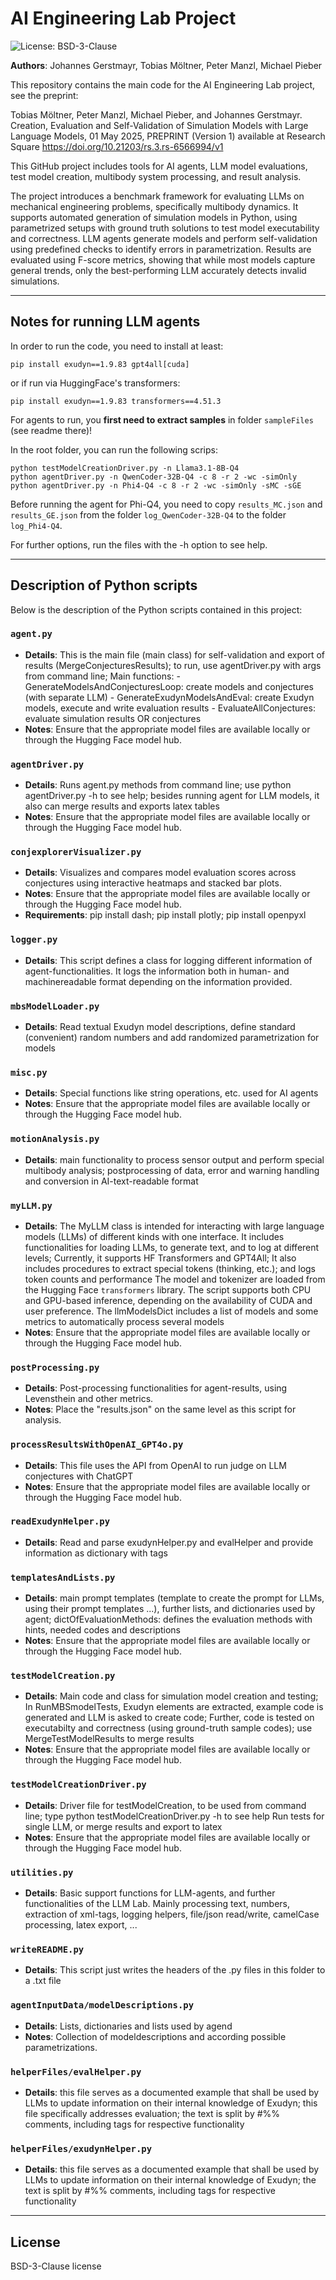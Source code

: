 # AI Engineering Lab Project

![License: BSD-3-Clause](https://img.shields.io/badge/License-BSD%203--Clause-blue.svg)

**Authors**: Johannes Gerstmayr, Tobias Möltner, Peter Manzl, Michael Pieber

This repository contains the main code for the AI Engineering Lab project, see the preprint:

Tobias Möltner, Peter Manzl, Michael Pieber, and Johannes Gerstmayr. Creation, Evaluation and Self-Validation of Simulation Models with Large Language Models, 01 May 2025, PREPRINT (Version 1) available at Research Square
<https://doi.org/10.21203/rs.3.rs-6566994/v1>

This GitHub project includes tools for AI agents, LLM model evaluations, test model creation, multibody system processing, and result analysis.

The project introduces a benchmark framework for evaluating LLMs on mechanical engineering problems, specifically multibody dynamics. It supports automated generation of simulation models in Python, using parametrized setups with ground truth solutions to test model executability and correctness. LLM agents generate models and perform self-validation using predefined checks to identify errors in parametrization. Results are evaluated using F-score metrics, showing that while most models capture general trends, only the best-performing LLM accurately detects invalid simulations.

---

## Notes for running LLM agents

In order to run the code, you need to install at least:

`pip install exudyn==1.9.83 gpt4all[cuda]`

or if run via HuggingFace's transformers:

`pip install exudyn==1.9.83 transformers==4.51.3` 

For agents to run, you **first need to extract samples** in folder `sampleFiles` (see readme there)!

In the root folder, you can run the following scrips:

```
python testModelCreationDriver.py -n Llama3.1-8B-Q4
python agentDriver.py -n QwenCoder-32B-Q4 -c 8 -r 2 -wc -simOnly
python agentDriver.py -n Phi4-Q4 -c 8 -r 2 -wc -simOnly -sMC -sGE
```
Before running the agent for Phi-Q4, you need to copy `results_MC.json` and `results_GE.json` from the folder `log_QwenCoder-32B-Q4` to the folder `log_Phi4-Q4`.

For further options, run the files with the -h option to see help.

---

## Description of Python scripts

Below is the description of the Python scripts contained in this project:

### `agent.py`

- **Details**: This is the main file (main class) for self-validation and export of results (MergeConjecturesResults); to run, use agentDriver.py with args from command line; Main functions: - GenerateModelsAndConjecturesLoop: create models and conjectures (with separate LLM) - GenerateExudynModelsAndEval: create Exudyn models, execute and write evaluation results - EvaluateAllConjectures: evaluate simulation results OR conjectures
- **Notes**: Ensure that the appropriate model files are available locally or through the Hugging Face model hub.

### `agentDriver.py`

- **Details**: Runs agent.py methods from command line; use python agentDriver.py -h to see help; besides running agent for LLM models, it also can merge results and exports latex tables
- **Notes**: Ensure that the appropriate model files are available locally or through the Hugging Face model hub.

### `conjexplorerVisualizer.py`

- **Details**: Visualizes and compares model evaluation scores across conjectures using interactive heatmaps and stacked bar plots.
- **Notes**: Ensure that the appropriate model files are available locally or through the Hugging Face model hub.
- **Requirements**:  pip install dash; pip install plotly; pip install openpyxl

### `logger.py`

- **Details**: This script defines a class for logging different information of agent-functionalities. It logs the information both in human- and machinereadable format depending on the information provided.

### `mbsModelLoader.py`

- **Details**: Read textual Exudyn model descriptions, define standard (convenient) random numbers and add randomized parametrization for models

### `misc.py`

- **Details**: Special functions like string operations, etc. used for AI agents
- **Notes**: Ensure that the appropriate model files are available locally or through the Hugging Face model hub.

### `motionAnalysis.py`

- **Details**: main functionality to process sensor output and perform special multibody analysis; postprocessing of data, error and warning handling and conversion in AI-text-readable format

### `myLLM.py`

- **Details**: The MyLLM class is intended for interacting with large language models (LLMs) of different kinds with one interface. It includes functionalities for loading LLMs, to generate text, and to log at different levels; Currently, it supports HF Transformers and GPT4All; It also includes procedures to extract special tokens (thinking, etc.); and logs token counts and performance The model and tokenizer are loaded from the Hugging Face `transformers` library. The script supports both CPU and GPU-based inference, depending on the availability of CUDA and user preference. The llmModelsDict includes a list of models and some metrics to automatically process several models
- **Notes**: Ensure that the appropriate model files are available locally or through the Hugging Face model hub.

### `postProcessing.py`

- **Details**: Post-processing functionalities for agent-results, using Levensthein and other metrics.
- **Notes**: Place the "results.json" on the same level as this script for analysis.

### `processResultsWithOpenAI_GPT4o.py`

- **Details**: This file uses the API from OpenAI to run judge on LLM conjectures with ChatGPT
- **Notes**: Ensure that the appropriate model files are available locally or through the Hugging Face model hub.

### `readExudynHelper.py`

- **Details**: Read and parse exudynHelper.py and evalHelper and provide information as dictionary with tags

### `templatesAndLists.py`

- **Details**: main prompt templates (template to create the prompt for LLMs, using their prompt templates ...), further lists, and dictionaries used by agent; dictOfEvaluationMethods: defines the evaluation methods with hints, needed codes and descriptions
- **Notes**: Ensure that the appropriate model files are available locally or through the Hugging Face model hub.

### `testModelCreation.py`

- **Details**: Main code and class for simulation model creation and testing; In RunMBSmodelTests, Exudyn elements are extracted, example code is generated and LLM is asked to create code; Further, code is tested on executabilty and correctness (using ground-truth sample codes); use MergeTestModelResults to merge results
- **Notes**: Ensure that the appropriate model files are available locally or through the Hugging Face model hub.

### `testModelCreationDriver.py`

- **Details**: Driver file for testModelCreation, to be used from command line; type python testModelCreationDriver.py -h to see help Run tests for single LLM, or merge results and export to latex
- **Notes**: Ensure that the appropriate model files are available locally or through the Hugging Face model hub.

### `utilities.py`

- **Details**: Basic support functions for LLM-agents, and further functionalities of the LLM Lab. Mainly processing text, numbers, extraction of xml-tags, logging helpers, file/json read/write, camelCase processing, latex export, ...

### `writeREADME.py`

- **Details**: This script just writes the headers of the .py files in this folder to a .txt file

### `agentInputData/modelDescriptions.py`

- **Details**: Lists, dictionaries and lists used by agend
- **Notes**: Collection of modeldescriptions and according possible parametrizations.

### `helperFiles/evalHelper.py`

- **Details**: this file serves as a documented example that shall be used by LLMs to update information on their internal knowledge of Exudyn; this file specifically addresses evaluation; the text is split by #%% comments, including tags for respective functionality

### `helperFiles/exudynHelper.py`

- **Details**: this file serves as a documented example that shall be used by LLMs to update information on their internal knowledge of Exudyn; the text is split by #%% comments, including tags for respective functionality

---

## License

BSD-3-Clause license
